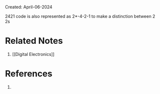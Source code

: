 Created: April-06-2024

2421 code is also represented as 2*-4-2-1 to make a distinction between 2 2s
# Related Notes

1. [[Digital Electronics]]
# References

1. 